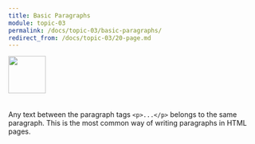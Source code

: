 ```yaml
---
title: Basic Paragraphs
module: topic-03
permalink: /docs/topic-03/basic-paragraphs/
redirect_from: /docs/topic-03/20-page.md
---
```


<img src="./../../../img/arrow-divider.svg" style="width: 75px; border: none; margin: 0px 0 20px 0" />

Any text between the paragraph tags `<p>...</p>` belongs to the same paragraph. This is the most common way of writing paragraphs in HTML pages.

<p data-height="400" data-theme-id="30567" data-slug-hash="LQbPQN" data-default-tab="html,result" data-user="Media-Ed-Online" data-embed-version="2" data-pen-title="Topic-03: HTML Paragraphs" class="codepen"></p>
<script async src="https://production-assets.codepen.io/assets/embed/ei.js"></script>
